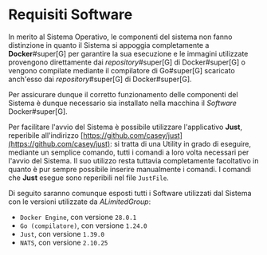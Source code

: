 # Requisiti Software

In merito al Sistema Operativo, le componenti del sistema non fanno distinzione in quanto
il Sistema si appoggia completamente a **Docker**#super[G] per garantire la sua esecuzione
e le immagini utilizzate provengono direttamente dai _repository_#super[G] di Docker#super[G] o
vengono compilate mediante il compilatore di Go#super[G] scaricato anch'esso dai
_repository_#super[G] di Docker#super[G].

Per assicurare dunque il corretto funzionamento delle componenti del Sistema è dunque
necessario sia installato nella macchina il _Software_ Docker#super[G].

Per facilitare l'avvio del Sistema è possibile utilizzare l'applicativo **Just**, reperibile all'indirizzo [https://github.com/casey/just](https://github.com/casey/just): si tratta di una Utility in grado di eseguire, mediante un semplice comando, tutti i comandi a loro volta necessari per l'avvio del Sistema.
Il suo utilizzo resta tuttavia completamente facoltativo in quanto è pur sempre possibile inserire manualmente i comandi.
I comandi che **Just** esegue sono reperibili nel file `JustFile`.

Di seguito saranno comunque esposti tutti i Software utilizzati dal Sistema con le versioni utilizzate da _ALimitedGroup_:

<!--typst-begin-exclude-->
  - `Docker Engine`, con versione `28.0.1`
  - `Go (compilatore)`, con versione `1.24.0`
  - `Just`, con versione `1.39.0`
  - `NATS`, con versione `2.10.25`
<!--typst-end-exclude-->

<!--raw-typst
#figure(
  table(
    columns: (1fr, 1fr),
    "Software", "Versione",
    "Docker Engine","28.0.1",
    "Just","1.39.0",
    "Go (compilatore)","1.24.0",
    "NATS","2.10.25",
  ),
  caption: [Elenco dei _Software_ utilizzati e loro versioni]
)
-->

